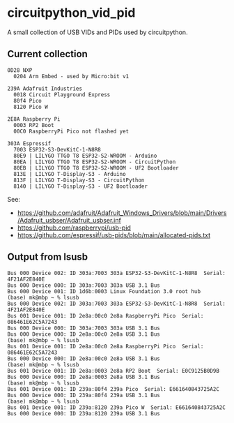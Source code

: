 # circuitpython_vid_pid
A small collection of USB VIDs and PIDs used by circuitpython.

## Current collection

```
0D28 NXP
  0204 Arm Embed - used by Micro:bit v1
  
239A Adafruit Industries
  0018 Circuit Playground Express
  80f4 Pico
  8120 Pico W

2E8A Raspberry Pi
  0003 RP2 Boot
  00C0 RaspberryPi Pico not flashed yet
  
303A Espressif
  7003 ESP32-S3-DevKitC-1-N8R8
  80E9 | LILYGO TTGO T8 ESP32-S2-WROOM - Arduino
  80EA | LILYGO TTGO T8 ESP32-S2-WROOM - CircuitPython
  80EB | LILYGO TTGO T8 ESP32-S2-WROOM - UF2 Bootloader
  813E | LILYGO T-Display-S3 - Arduino
  813F | LILYGO T-Display-S3 - CircuitPython
  8140 | LILYGO T-Display-S3 - UF2 Bootloader
```
See:

- https://github.com/adafruit/Adafruit_Windows_Drivers/blob/main/Drivers/Adafruit_usbser/Adafruit_usbser.inf
- https://github.com/raspberrypi/usb-pid
- https://github.com/espressif/usb-pids/blob/main/allocated-pids.txt
 

## Output from lsusb

```
Bus 000 Device 002: ID 303a:7003 303a ESP32-S3-DevKitC-1-N8R8  Serial: 4F21AF2E840E
Bus 000 Device 000: ID 303a:7003 303a USB 3.1 Bus 
Bus 000 Device 001: ID 1d6b:0003 Linux Foundation 3.0 root hub 
(base) mk@mbp ~ % lsusb
Bus 000 Device 002: ID 303a:7003 303a ESP32-S3-DevKitC-1-N8R8  Serial: 4F21AF2E840E
Bus 001 Device 001: ID 2e8a:00c0 2e8a RaspberryPi Pico  Serial: 086461E62C5A7243
Bus 000 Device 000: ID 303a:7003 303a USB 3.1 Bus 
Bus 000 Device 000: ID 2e8a:00c0 2e8a USB 3.1 Bus 
(base) mk@mbp ~ % lsusb
Bus 001 Device 001: ID 2e8a:00c0 2e8a RaspberryPi Pico  Serial: 086461E62C5A7243
Bus 000 Device 000: ID 2e8a:00c0 2e8a USB 3.1 Bus 
(base) mk@mbp ~ % lsusb
Bus 001 Device 001: ID 2e8a:0003 2e8a RP2 Boot  Serial: E0C9125B0D9B
Bus 000 Device 000: ID 2e8a:0003 2e8a USB 3.1 Bus 
(base) mk@mbp ~ % lsusb
Bus 001 Device 001: ID 239a:80f4 239a Pico  Serial: E661640843725A2C
Bus 000 Device 000: ID 239a:80f4 239a USB 3.1 Bus 
(base) mk@mbp ~ % lsusb
Bus 001 Device 001: ID 239a:8120 239a Pico W  Serial: E661640843725A2C
Bus 000 Device 000: ID 239a:8120 239a USB 3.1 Bus 
```
